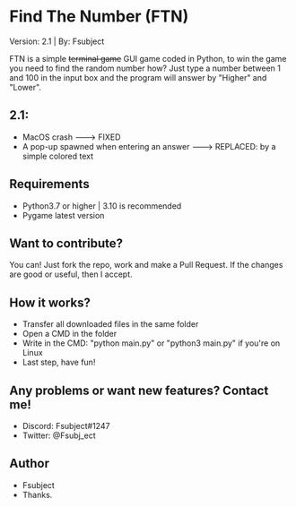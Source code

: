 # Find The Number (FTN)
Version: 2.1 | By: Fsubject

FTN is a simple ~~terminal game~~ GUI game coded in Python, to win the game you need to find the random number
how? Just type a number between 1 and 100 in the input box and the program will answer by "Higher" and "Lower".

## 2.1:
- MacOS crash ---> FIXED
- A pop-up spawned when entering an answer ---> REPLACED: by a simple colored text

## Requirements
- Python3.7 or higher | 3.10 is recommended
- Pygame latest version

## Want to contribute?
You can! Just fork the repo, work and make a Pull Request. If the changes are good
or useful, then I accept.

## How it works?
- Transfer all downloaded files in the same folder
- Open a CMD in the folder
- Write in the CMD: "python main.py" or "python3 main.py" if you're on Linux
- Last step, have fun!

## Any problems or want new features? Contact me!
- Discord: Fsubject#1247
- Twitter: @Fsubj_ect

## Author
- Fsubject
- Thanks.
